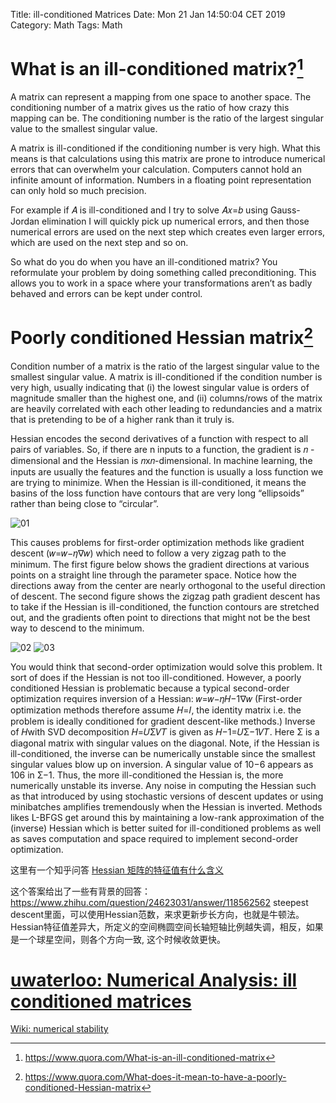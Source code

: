 Title: ill-conditioned Matrices
Date: Mon 21 Jan 14:50:04 CET 2019
Category: Math
Tags: Math

# What is an ill-conditioned matrix?[^1]
A matrix can represent a mapping from one space to another space. The
conditioning number of a matrix gives us the ratio of how crazy this mapping
can be. The conditioning number is the ratio of the largest singular value to
the smallest singular value.

A matrix is ill-conditioned if the conditioning number is very high. What this
means is that calculations using this matrix are prone to introduce numerical
errors that can overwhelm your calculation. Computers cannot hold an infinite
amount of information. Numbers in a floating point representation can only hold
so much precision.

For example if 𝐴 is ill-conditioned and I try to solve 𝐴𝑥=𝑏
using Gauss-Jordan elimination I will quickly pick up numerical errors, and
then those numerical errors are used on the next step which creates even larger
errors, which are used on the next step and so on.

So what do you do when you have an ill-conditioned matrix? You reformulate
your problem by doing something called preconditioning. This allows you to work
in a space where your transformations aren’t as badly behaved and errors can be
kept under control.


# Poorly conditioned Hessian matrix[^2]
Condition number of a matrix is the ratio of the largest singular value to the
smallest singular value. A matrix is ill-conditioned if the condition number is
very high, usually indicating that (i) the lowest singular value is orders of
magnitude smaller than the highest one, and (ii) columns/rows of the matrix are
heavily correlated with each other leading to redundancies and a matrix that is
pretending to be of a higher rank than it truly is.

Hessian encodes the second derivatives of a function with respect to all pairs
of variables. So, if there are n inputs to a function, the gradient is 𝑛
-dimensional and the Hessian is 𝑛x𝑛-dimensional. In machine learning, the inputs
are usually the features and the function is usually a loss function we are
trying to minimize. When the Hessian is ill-conditioned, it means the basins of
the loss function have contours that are very long “ellipsoids” rather than being close to “circular”.

<img src="images/ic-1.gif" alt="01" title="01" style="max-width:80%;max-height:80%"/>

This causes problems for first-order optimization methods like gradient descent
(𝑤=𝑤−𝜂∇𝑤) which need to follow a very zigzag path to the minimum. The first
figure below shows the gradient directions at various points on a straight line
through the parameter space. Notice how the directions away from the center are
nearly orthogonal to the useful direction of descent. The second figure shows
the zigzag path gradient descent has to take if the Hessian is ill-conditioned,
the function contours are stretched out, and the gradients often point to directions
that might not be the best way to descend to the minimum.

<img src="images/ic-2.png" alt="02" title="02" style="max-width:80%;max-height:80%"/>

<img src="images/ic-3.png" alt="03" title="03" style="max-width:80%;max-height:80%"/>

You would think that second-order optimization would solve this problem. It sort
of does if the Hessian is not too ill-conditioned. However, a poorly conditioned
Hessian is problematic because a typical second-order optimization requires
inversion of a Hessian: 𝑤=𝑤−𝜂𝐻−1∇𝑤 (First-order optimization methods therefore
assume 𝐻=𝐼, the identity matrix i.e. the problem is ideally conditioned for
gradient descent-like methods.) Inverse of 𝐻with SVD decomposition 𝐻=𝑈Σ𝑉𝑇 is
given as 𝐻−1=𝑈Σ−1𝑉𝑇. Here Σ is a diagonal matrix with singular values on the
diagonal. Note, if the Hessian is ill-conditioned, the inverse can be numerically
unstable since the smallest singular values blow up on inversion. A singular
value of 10−6 appears as 106 in Σ−1. Thus, the more ill-conditioned the Hessian
is, the more numerically unstable its inverse. Any noise in computing the Hessian
such as that introduced by using stochastic versions of descent updates or using
minibatches amplifies tremendously when the Hessian is inverted. Methods likes
L-BFGS get around this by maintaining a low-rank approximation of the (inverse)
Hessian which is better suited for ill-conditioned problems as well as saves
computation and space required to implement second-order optimization.

这里有一个知乎问答 [Hessian 矩阵的特征值有什么含义](https://www.zhihu.com/question/24623031)

这个答案给出了一些有背景的回答：https://www.zhihu.com/question/24623031/answer/118562562
steepest descent里面，可以使用Hessian范数，来求更新步长方向，也就是牛顿法。Hessian特征值差异大，所定义的空间椭圆空间长轴短轴比例越失调，相反，如果是一个球星空间，则各个方向一致, 这个时候收敛更快。



# [uwaterloo: Numerical Analysis: ill conditioned matrices](https://ece.uwaterloo.ca/~dwharder/NumericalAnalysis/04LinearAlgebra/illconditioned/)
[Wiki: numerical stability](https://en.wikipedia.org/wiki/Numerical_stability)
[^1]: https://www.quora.com/What-is-an-ill-conditioned-matrix
[^2]: https://www.quora.com/What-does-it-mean-to-have-a-poorly-conditioned-Hessian-matrix
